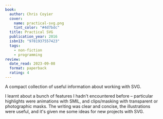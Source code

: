 ```yaml
---
book:
  author: Chris Coyier
  cover:
    name: practical-svg.png
    tint_color: "#4d7bdc"
  title: Practical SVG
  publication_year: 2016
  isbn13: "9781937557423"
  tags:
    - non-fiction
    - programming
review:
  date_read: 2023-09-08
  format: paperback
  rating: 4
---
```


A compact collection of useful information about working with SVG.

I learnt about a bunch of features I hadn't encountered before – particular highlights were animations with SMIL, and clips/masking with transparent or photographic masks.
The writing was clear and concise, the illustrations were useful, and it's given me some ideas for new projects with SVG.

